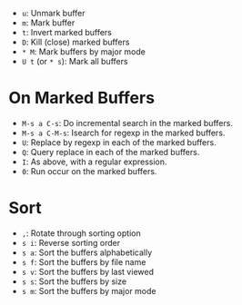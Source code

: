 - `u`: Unmark buffer
- `m`: Mark buffer
- `t`: Invert marked buffers
- `D`: Kill (close) marked buffers
- `* M`: Mark buffers by major mode
- `U t` (or `* s`): Mark all buffers

# On Marked Buffers

- `M-s a C-s`: Do incremental search in the marked buffers.
- `M-s a C-M-s`: Isearch for regexp in the marked buffers.
- `U`: Replace by regexp in each of the marked buffers.
- `Q`: Query replace in each of the marked buffers.
- `I`: As above, with a regular expression.
- `0`: Run occur on the marked buffers.

# Sort

- `,`: Rotate through sorting option
- `s i`: Reverse sorting order
- `s a`: Sort the buffers alphabetically
- `s f`: Sort the buffers by file name
- `s v`: Sort the buffers by last viewed
- `s s`: Sort the buffers by size
- `s m`: Sort the buffers by major mode
